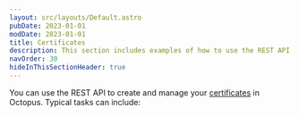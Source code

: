 ```yaml
---
layout: src/layouts/Default.astro
pubDate: 2023-01-01
modDate: 2023-01-01
title: Certificates
description: This section includes examples of how to use the REST API to create and manage certificates in Octopus.
navOrder: 30
hideInThisSectionHeader: true
---
```


You can use the REST API to create and manage your [certificates](/docs/deployments/certificates) in Octopus. Typical tasks can include:
